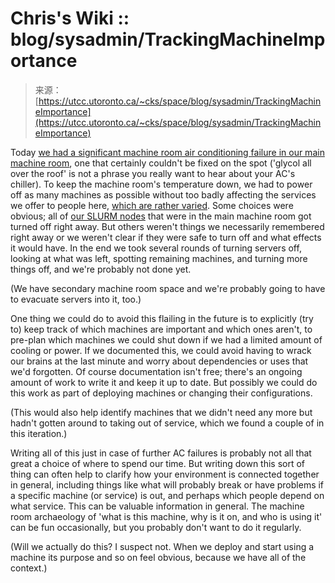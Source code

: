 <!--yml
category: 未分类
date: 2024-05-27 14:38:51
-->

# Chris's Wiki :: blog/sysadmin/TrackingMachineImportance

> 来源：[https://utcc.utoronto.ca/~cks/space/blog/sysadmin/TrackingMachineImportance](https://utcc.utoronto.ca/~cks/space/blog/sysadmin/TrackingMachineImportance)

Today [we had a significant machine room air conditioning failure in our main machine room](https://mastodon.social/@cks/111881322231361439), one that certainly couldn't be fixed on the spot ('glycol all over the roof' is not a phrase you really want to hear about your AC's chiller). To keep the machine room's temperature down, we had to power off as many machines as possible without too badly affecting the services we offer to people here, [which are rather varied](/~cks/space/blog/sysadmin/OurDifferentSysadminEnvironment). Some choices were obvious; all of [our SLURM nodes](/~cks/space/blog/sysadmin/SlurmHowWeUseIt) that were in the main machine room got turned off right away. But others weren't things we necessarily remembered right away or we weren't clear if they were safe to turn off and what effects it would have. In the end we took several rounds of turning servers off, looking at what was left, spotting remaining machines, and turning more things off, and we're probably not done yet.

(We have secondary machine room space and we're probably going to have to evacuate servers into it, too.)

One thing we could do to avoid this flailing in the future is to explicitly (try to) keep track of which machines are important and which ones aren't, to pre-plan which machines we could shut down if we had a limited amount of cooling or power. If we documented this, we could avoid having to wrack our brains at the last minute and worry about dependencies or uses that we'd forgotten. Of course documentation isn't free; there's an ongoing amount of work to write it and keep it up to date. But possibly we could do this work as part of deploying machines or changing their configurations.

(This would also help identify machines that we didn't need any more but hadn't gotten around to taking out of service, which we found a couple of in this iteration.)

Writing all of this just in case of further AC failures is probably not all that great a choice of where to spend our time. But writing down this sort of thing can often help to clarify how your environment is connected together in general, including things like what will probably break or have problems if a specific machine (or service) is out, and perhaps which people depend on what service. This can be valuable information in general. The machine room archaeology of 'what is this machine, why is it on, and who is using it' can be fun occasionally, but you probably don't want to do it regularly.

(Will we actually do this? I suspect not. When we deploy and start using a machine its purpose and so on feel obvious, because we have all of the context.)